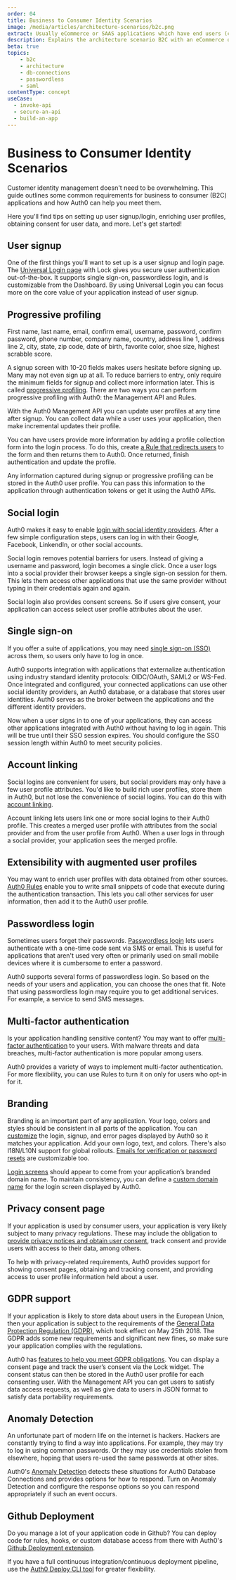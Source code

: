 ```yaml
---
order: 04
title: Business to Consumer Identity Scenarios
image: /media/articles/architecture-scenarios/b2c.png
extract: Usually eCommerce or SAAS applications which have end users (consumers) as customers and the application typically used OpenID Connect as a protocol to communicate with Auth0.
description: Explains the architecture scenario B2C with an eCommerce or SAAS application.
beta: true
topics:
    - b2c
    - architecture
    - db-connections
    - passwordless
    - saml
contentType: concept
useCase:
  - invoke-api
  - secure-an-api
  - build-an-app
---
```


# Business to Consumer Identity Scenarios

Customer identity management doesn't need to be overwhelming. This guide outlines some common requirements for business to consumer (B2C) applications and how Auth0 can help you meet them.

Here you'll find tips on setting up user signup/login, enriching user profiles, obtaining consent for user data, and more. Let's get started!

## User signup

One of the first things you'll want to set up is a user signup and login page. The [Universal Login page](/hosted-pages/login) with Lock gives you secure user authentication out-of-the-box. It supports single sign-on, passwordless login, and is customizable from the Dashboard. By using Universal Login you can focus more on the core value of your application instead of user signup.

## Progressive profiling

First name, last name, email, confirm email, username, password, confirm password, phone number, company name, country, address line 1, address line 2, city, state, zip code, date of birth, favorite color, shoe size, highest scrabble score.

A signup screen with 10-20 fields makes users hesitate before signing up. Many may not even sign up at all. To reduce barriers to entry, only require the minimum fields for signup and collect more information later. This is called [progressive profiling](/user-profile/progressive-profiling). There are two ways you can perform progressive profiling with Auth0: the Management API and Rules.

With the Auth0 Management API you can update user profiles at any time after signup. You can collect data while a user uses your application, then make incremental updates their profile.

You can have users provide more information by adding a profile collection form into the login process. To do this, create [a Rule that redirects users](/rules/current/redirect) to the form and then returns them to Auth0. Once returned, finish authentication and update the profile.

Any information captured during signup or progressive profiling can be stored in the Auth0 user profile. You can pass this information to the application through authentication tokens or get it using the Auth0 APIs.

## Social login

Auth0 makes it easy to enable [login with social identity providers](/identityproviders#social). After a few simple configuration steps, users can log in with their Google, Facebook, LinkendIn, or other social accounts.

Social login removes potential barriers for users. Instead of giving a username and password, login becomes a single click. Once a user logs into a social provider their browser keeps a single sign-on session for them. This lets them access other applications that use the same provider without typing in their credentials again and again.

Social login also provides consent screens. So if users give consent, your application can access select user profile attributes about the user.

## Single sign-on

If you offer a suite of applications, you may need [single sign-on (SSO)](/sso/current) across them, so users only have to log in once.

Auth0 supports integration with applications that externalize authentication using  industry standard identity protocols: OIDC/OAuth, SAML2 or WS-Fed. Once integrated and configured, your connected applications can use other social identity providers, an Auth0 database, or a database that stores user identities. Auth0 serves as the broker between the applications and the different identity providers.

Now when a user signs in to one of your applications, they can access other applications integrated with Auth0 without having to log in again. This will be true until their SSO session expires. You should configure the SSO session length within Auth0 to meet security policies.

## Account linking

Social logins are convenient for users, but social providers may only have a few user profile attributes. You'd like to build rich user profiles, store them in Auth0, but not lose the convenience of social logins. You can do this with [account linking](/link-accounts).

Account linking lets users link one or more social logins to their Auth0 profile. This creates a merged user profile with attributes from the social provider and from the user profile from Auth0. When a user logs in through a social provider, your application sees the merged profile.

## Extensibility with augmented user profiles

You may want to enrich user profiles with data obtained from other sources. [Auth0 Rules](/rules) enable you to write small snippets of code that execute during the authentication transaction. This lets you call other services for user information, then add it to the Auth0 user profile.

## Passwordless login

Sometimes users forget their passwords. [Passwordless login](/connections/passwordless) lets users authenticate with a one-time code sent via SMS or email. This is useful for applications that aren't used very often or primarily used on small mobile devices where it is cumbersome to enter a password.

Auth0 supports several forms of passwordless login. So based on the needs of your users and application, you can choose the ones that fit. Note that using passwordless login may require you to get additional services. For example, a service to send SMS messages.

## Multi-factor authentication

Is your application handling sensitive content? You may want to offer [multi-factor authentication](/mfa) to your users. With malware threats and data breaches, multi-factor authentication is more popular among users.

Auth0 provides a variety of ways to implement multi-factor authentication. For more flexibility, you can use Rules to turn it on only for users who opt-in for it.

## Branding

Branding is an important part of any application. Your logo, colors and styles should be consistent in all parts of the application. You can [customize](/libraries/custom-signup) the login, signup, and error pages displayed by Auth0 so it matches your application. Add your own logo, text, and colors. There's also I18N/L10N support for global rollouts. [Emails for verification or password resets](/email/templates) are customizable too. 

[Login screens](/libraries/lock/v11/ui-customization) should appear to come from your application’s branded domain name. To maintain consistency, you can define a [custom domain name](/custom-domains) for the login screen displayed by Auth0.

## Privacy consent page

If your application is used by consumer users, your application is very likely subject to many privacy regulations. These may include the obligation to [provide privacy notices and obtain user consent](/compliance/gdpr/features-aiding-compliance/user-consent), track consent and provide users with access to their data, among others.

To help with privacy-related requirements, Auth0 provides support for showing consent pages, obtaining and tracking consent, and providing access to user profile information held about a user.

## GDPR support

If your application is likely to store data about users in the European Union, then your application is subject to the requirements of the [General Data Protection Regulation (GDPR)](/compliance/gdpr), which took effect on May 25th 2018. The GDPR adds some new requirements and significant new fines, so make sure your application complies with the regulations.

Auth0 has [features to help you meet GDPR obligations](/compliance/gdpr/features-aiding-compliance). You can display a consent page and track the user’s consent via the Lock widget. The consent status can then be stored in the Auth0 user profile for each consenting user. With the Management API you can get users to satisfy data access requests, as well as give data to users in JSON format to satisfy data portability requirements.

## Anomaly Detection

An unfortunate part of modern life on the internet is hackers. Hackers are constantly trying to find a way into applications. For example, they may try to log in using common passwords. Or they may use credentials stolen from elsewhere, hoping that users re-used the same passwords at other sites.

Auth0's [Anomaly Detection](/anomaly-detection) detects these situations for Auth0 Database Connections and provides options for how to respond. Turn on Anomaly Detection and configure the response options so you can respond appropriately if such an event occurs.

## Github Deployment 

Do you manage a lot of your application code in Github? You can deploy code for rules, hooks, or custom database access from there with Auth0's [Github Deployment extension](/extensions/github-deploy).

If you have a full continuous integration/continuous deployment pipeline, use the [Auth0 Deploy CLI tool](https://github.com/auth0/auth0-deploy-cli) for greater flexibility.
